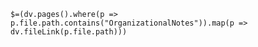 `$=(dv.pages().where(p => p.file.path.contains("OrganizationalNotes")).map(p => dv.fileLink(p.file.path)))`